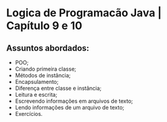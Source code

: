 # Logica de Programacão Java | Capítulo 9 e 10

## Assuntos abordados:

- POO;
- Criando primeira classe;
- Métodos de instância;
- Encapsulamento;
- Diferença entre classe e instância;
- Leitura e escrita;
- Escrevendo informações em arquivos de texto;
- Lendo informações de um arquivo de texto;
- Exercícios.

